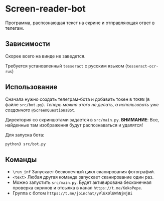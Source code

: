 # Screen-reader-bot
Программа, распознающая текст на скрине и отправляющая ответ в телегам.

## Зависимости
Скорее всего на винде не заведется.

Требуется установленный `tesseract` с русским языком (`tesseract-ocr-rus`)

## Использование
Сначала нужно создать телеграм-бота и добавить токен в `TOKEN` (в файле `src/bot.py`). _Теперь можно этого не делать, а использовать уже созданного_ `@ScreenQuestionsBot`.

Директория со скриншотами задается в `src/main.py`. 
__ВНИМАНИЕ__: Все, найденные там изображения будут распознаваться и удалятся!

Для запуска бота:
```bash
python3 src/bot.py
```

## Команды
* `\run_inf` Запускает бесконечный цикл сканирования фотографий.
* `<text>` Любая другая команда запускает сканирование один раз.
* Можно запустить `src/main.py`. Будет активирована бесконечная проверка скринов и отсылка в канал `https://t.me/KokoPepe`.
* Группа с ботом `https://t.me/joinchat/yVlBX0lBWhNjNjBi`
